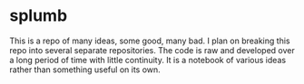 splumb
======
This is a repo of many ideas, some good, many bad. I plan on breaking this repo into several separate repositories.
The code is raw and developed over a long period of time with little continuity. It is a notebook of various 
ideas rather than something useful on its own.


